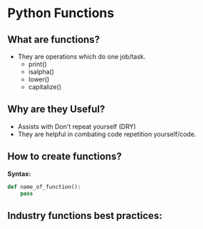# Python Functions

## What are functions?

- They are operations which do one job/task.
    - print()
    - isalpha()
    - lower()
    - capitalize()
    
## Why are they Useful?

- Assists with Don't repeat yourself (DRY) 
- They are helpful in combating code repetition yourself/code.

## How to create functions?
**Syntax:**

```python
def name_of_function():
    pass
```

## Industry functions best practices: